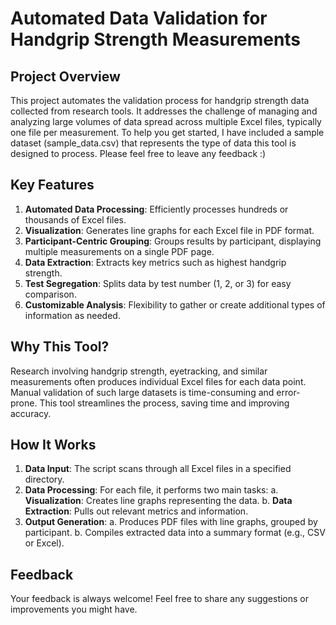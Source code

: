 # Automated Data Validation for Handgrip Strength Measurements

## Project Overview
This project automates the validation process for handgrip strength data collected from research tools. It addresses the challenge of managing and analyzing large volumes of data spread across multiple Excel files, typically one file per measurement. To help you get started, I have included a sample dataset (sample_data.csv) that represents the type of data this tool is designed to process. Please feel free to leave any feedback :)

## Key Features
1. **Automated Data Processing**: Efficiently processes hundreds or thousands of Excel files.
2. **Visualization**: Generates line graphs for each Excel file in PDF format.
3. **Participant-Centric Grouping**: Groups results by participant, displaying multiple measurements on a single PDF page.
4. **Data Extraction**: Extracts key metrics such as highest handgrip strength.
5. **Test Segregation**: Splits data by test number (1, 2, or 3) for easy comparison.
6. **Customizable Analysis**: Flexibility to gather or create additional types of information as needed.

## Why This Tool?
Research involving handgrip strength, eyetracking, and similar measurements often produces individual Excel files for each data point. Manual validation of such large datasets is time-consuming and error-prone. This tool streamlines the process, saving time and improving accuracy.

## How It Works
1. **Data Input**: The script scans through all Excel files in a specified directory.
2. **Data Processing**: For each file, it performs two main tasks:
   a. **Visualization**: Creates line graphs representing the data.
   b. **Data Extraction**: Pulls out relevant metrics and information.
3. **Output Generation**:
   a. Produces PDF files with line graphs, grouped by participant.
   b. Compiles extracted data into a summary format (e.g., CSV or Excel).

## Feedback
Your feedback is always welcome! Feel free to share any suggestions or improvements you might have.
